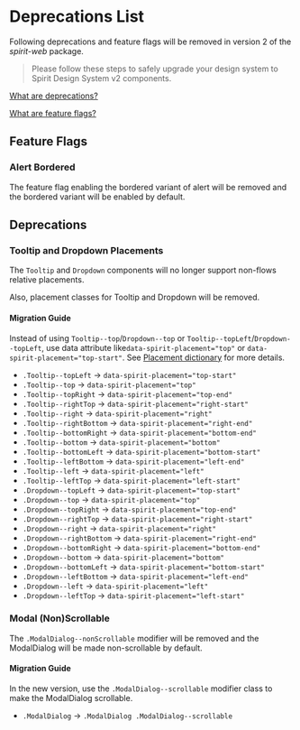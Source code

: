 # Deprecations List

Following deprecations and feature flags will be removed in version 2 of the _spirit-web_ package.

> Please follow these steps to safely upgrade your design system to Spirit Design System v2 components.

[What are deprecations?][readme-deprecations]

[What are feature flags?][readme-feature-flags]

## Feature Flags

### Alert Bordered

The feature flag enabling the bordered variant of alert will be removed and the bordered variant will
be enabled by default.

## Deprecations

### Tooltip and Dropdown Placements

The `Tooltip` and `Dropdown` components will no longer support non-flows relative placements.

Also, placement classes for Tooltip and Dropdown will be removed.

#### Migration Guide

Instead of using `Tooltip--top`/`Dropdown--top` or `Tooltip--topLeft`/`Dropdown--topLeft`,
use data attribute like`data-spirit-placement="top"` or `data-spirit-placement="top-start"`.
See [Placement dictionary][dictionary-placement] for more details.

- `.Tooltip--topLeft` → `data-spirit-placement="top-start"`
- `.Tooltip--top` → `data-spirit-placement="top"`
- `.Tooltip--topRight` → `data-spirit-placement="top-end"`
- `.Tooltip--rightTop` → `data-spirit-placement="right-start"`
- `.Tooltip--right` → `data-spirit-placement="right"`
- `.Tooltip--rightBottom` → `data-spirit-placement="right-end"`
- `.Tooltip--bottomRight` → `data-spirit-placement="bottom-end"`
- `.Tooltip--bottom` → `data-spirit-placement="bottom"`
- `.Tooltip--bottomLeft` → `data-spirit-placement="bottom-start"`
- `.Tooltip--leftBottom` → `data-spirit-placement="left-end"`
- `.Tooltip--left` → `data-spirit-placement="left"`
- `.Tooltip--leftTop` → `data-spirit-placement="left-start"`
- `.Dropdown--topLeft` → `data-spirit-placement="top-start"`
- `.Dropdown--top` → `data-spirit-placement="top"`
- `.Dropdown--topRight` → `data-spirit-placement="top-end"`
- `.Dropdown--rightTop` → `data-spirit-placement="right-start"`
- `.Dropdown--right` → `data-spirit-placement="right"`
- `.Dropdown--rightBottom` → `data-spirit-placement="right-end"`
- `.Dropdown--bottomRight` → `data-spirit-placement="bottom-end"`
- `.Dropdown--bottom` → `data-spirit-placement="bottom"`
- `.Dropdown--bottomLeft` → `data-spirit-placement="bottom-start"`
- `.Dropdown--leftBottom` → `data-spirit-placement="left-end"`
- `.Dropdown--left` → `data-spirit-placement="left"`
- `.Dropdown--leftTop` → `data-spirit-placement="left-start"`

### Modal (Non)Scrollable

The `.ModalDialog--nonScrollable` modifier will be removed and the ModalDialog will be made non-scrollable by default.

#### Migration Guide

In the new version, use the `.ModalDialog--scrollable` modifier class to make the ModalDialog scrollable.

- `.ModalDialog` → `.ModalDialog .ModalDialog--scrollable`

[readme-deprecations]: https://github.com/lmc-eu/spirit-design-system/blob/main/packages/web/README.md#deprecations
[readme-feature-flags]: https://github.com/lmc-eu/spirit-design-system/blob/main/packages/web/README.md#feature-flags
[dictionary-placement]: https://github.com/lmc-eu/spirit-design-system/blob/main/docs/DICTIONARIES.md#placement
